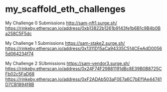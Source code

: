# my_scaffold_eth_challenges

My Challenge 0 Submissions
http://sam-nft1.surge.sh/
https://rinkeby.etherscan.io/address/0xb13822b1261b9143fe1b6B1c9B4b0Ba258C5F5dc

My Challenge 1 Submissions
https://sam-stake2.surge.sh/
https://rinkeby.etherscan.io/address/0x1311D15aCa94335C514CEeAdD00565d064234f74

My Challenge 2 SUbmissions
https://sam-vendor3.surge.sh/
https://rinkeby.etherscan.io/address/0x24F74F29881191dBc8E39B0B8725CFb02c5FaD68
https://rinkeby.etherscan.io/address/0xF2ADAb503aF0E7a6C7bEf1Ae44741D7CB1894f8B
